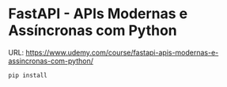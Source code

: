 # FastAPI - APIs Modernas e Assíncronas com Python

URL: https://www.udemy.com/course/fastapi-apis-modernas-e-assincronas-com-python/

```
pip install 
```
